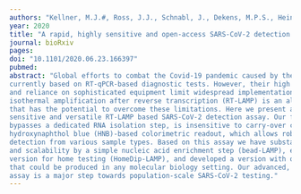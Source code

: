 ```yaml
---
authors: "Kellner, M.J.#, Ross, J.J., Schnabl, J., Dekens, M.P.S., Heinen, R., Grishkovskaya, I., Bauer, B., Stadlmann, J., Menéndez-Arias, L., Fritsche-Polanz, R., Traugott, M., Seitz, T., Zoufaly, A., Födinger, M., Wenisch, C., Zuber, J., Vienna Covid-19 Diagnostics Initiative (VCDI), **Pauli, A.#**, Brennecke, J.#"
year: 2020
title: "A rapid, highly sensitive and open-access SARS-CoV-2 detection assay for laboratory and home testing"
journal: bioRxiv
pages: 
doi: "10.1101/2020.06.23.166397"
pubmed: 
abstract: "Global efforts to combat the Covid-19 pandemic caused by the beta coronavirus SARS-CoV-2 are
currently based on RT-qPCR-based diagnostic tests. However, their high cost, moderate throughput
and reliance on sophisticated equipment limit widespread implementation. Loop-mediated
isothermal amplification after reverse transcription (RT-LAMP) is an alternative detection method
that has the potential to overcome these limitations. Here we present a rapid, robust, highly
sensitive and versatile RT-LAMP based SARS-CoV-2 detection assay. Our forty-minute procedure
bypasses a dedicated RNA isolation step, is insensitive to carry-over contamination, and uses a
hydroxynaphthol blue (HNB)-based colorimetric readout, which allows robust SARS-CoV-2
detection from various sample types. Based on this assay we have substantially increased sensitivity
and scalability by a simple nucleic acid enrichment step (bead-LAMP), established a pipette-free
version for home testing (HomeDip-LAMP), and developed a version with open source enzymes
that could be produced in any molecular biology setting. Our advanced, universally applicable RTLAMP
assay is a major step towards population-scale SARS-CoV-2 testing."
---
```

